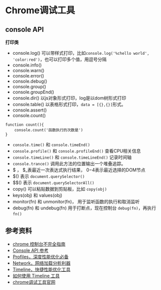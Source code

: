 # Chrome调试工具

## console API

**打印类**

- console.log()  可以带样式打印，比如`console.log('%chello world', 'color:red')`，也可以打印多个值，用逗号分隔
- console.info() 
- console.warn() 
- console.error() 
- console.debug()
- console.group() 
- console.groupEnd() 
- console.dir() 以js对象形式打印，log是以dom树形式打印
- console.table()  以表格形式打印，`data = [{},{}]`形式。
- console.assert()
- console.count()

```
function count(){
    console.count('函数执行的次数是')
}
```
- `console.time()` 和 `console.timeEnd()`
- `console.profile()` 和 `console.profileEnd()` 查看CPU相关信息
- `console.timeLine()` 和 `console.timeLineEnd()` 记录时间轴
- `console.trance()` 调用此方法的位置输出一个堆叠追踪。
- $ ， $_表最近一次表达式执行结果， $0-$4表示最近选择的DOM节点
- $() 表示 `document.querySelector()`
- $$() 表示 `document.querySelectorAll()`
- copy() 可以粘贴数据到剪贴板，比如 `copy(obj)`
- keys(obj) 和 values(obj)
- monitor(fn) 和 unmonitor(fn)， 用于监听函数的执行和取消监听
- debug(fn) 和 undebug(fn)  用于打断点，现在控制台 `debug(fn)`，再执行 `fn()`


















































## 参考资料
- [chrome 控制台不完全指南](http://www.cnblogs.com/Wayou/p/chrome-console-tips-and-tricks.html)
- [Console API 参考](https://developers.google.com/web/tools/chrome-devtools/console/console-reference?utm_source=dcc&utm_medium=redirect&utm_campaign=2016q3#consolelogobject-object)
- [Profiles，深度性能优化必备](https://www.jianshu.com/p/504bde348956)
- [Network，网络加载分析利器](https://www.jianshu.com/p/471950517b07)
- [Timeline，快捷性能优化工具](https://www.jianshu.com/p/b8cdcd9bfad8)
- [如何使用 Timeline 工具](https://developers.google.com/web/tools/chrome-devtools/evaluate-performance/timeline-tool)
- [chrome调试工具官网](https://developer.chrome.com/devtools)
